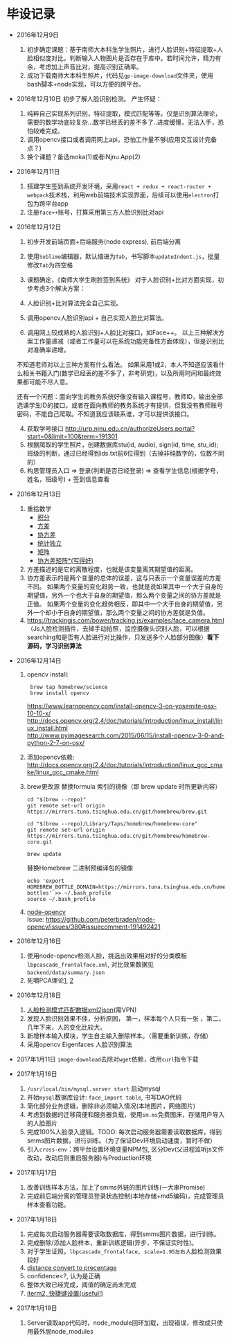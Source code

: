 # 毕设记录

- 2016年12月9日
	1. 初步确定课题：基于南师大本科生学生照片，进行人脸识别+特征提取+人脸相似度对比，判断输入人物图片是否存在于库中。若时间允许，精力有余，考虑加上声音比对，提高识别正确率。
	2. 成功下载南师大本科生照片，代码见`gp-image-download`文件夹，使用bash脚本+node实现，可以方便的跨平台。

- 2016年12月10日
	初步了解人脸识别检测。
	产生怀疑：
	1. 纯粹自己实现系列识别，特征提取，模式匹配等等。仅是识别算法理论，需要的数学功底较复杂...数学已经丢的差不多了..进度缓慢，无法入手，恐怕较难完成。
	2. 调用opencv接口或者调用网上api，恐怕工作量不够(应用交互设计完备点？)
	3. 换个课题？备选moka(1)或者iNjnu App(2)

- 2016年12月11日
	1. 搭建学生签到系统开发环境，采用`react + redux + react-router + webpack`技术栈，利用web前端技术实现界面，后续可以使用`electron`打包为跨平台app
	2. 注册`face++`账号，打算采用第三方人脸识别比对api
	
- 2016年12月12日
	1. 初步开发前端页面+后端服务(node express), 前后端分离
	2. 使用`Sublime`编辑器，默认缩进为`Tab`，书写脚本`updateIndent.js`，批量修改`Tab`为四空格
	
	3. 课题确定，《南师大学生刷脸签到系统》
	对于人脸识别+比对方面实现，初步考虑3个解决方案：
	1. 人脸识别+比对算法完全自己实现。
	2. 调用opencv人脸识别api + 自己实现人脸比对算法。
	3. 调用网上较成熟的人脸识别+人脸比对接口，如Face++。
	以上三种解决方案工作量递减（或者工作量可以在系统功能完备性方面体现），但是识别比对准确率递增。

	不知道老师对以上三种方案有什么看法。
	如果采用1或2，本人不知道应该看什么相关书籍入门(数学已经丢的差不多了，非考研党)，以及所用时间和最终效果都可能不尽人意。

	还有一个问题：面向学生的教务系统好像没有输入课程号，教师ID，输出全部选课学生ID的接口。或者在面向教师的教务系统才有提供，但我没有教师账号密码，不能自己爬取。不知道我应该联系谁，才可以提供该接口。
	
	4. 获取学号接口 http://urp.njnu.edu.cn/authorizeUsers.portal?start=0&limit=100&term=191301
	5. 根据爬取的学生照片，创建数据库stu(id, audio), sign(id, time, stu_id); 班级的判断，通过已经得到ids.txt前6位得到（去掉非纯数字的，位数不同的）
	6. 构思管理员入口 => 登录(判断是否已经登录) => 查看学生信息(根据学号，姓名，班级号) + 签到信息查看 

- 2016年12月13日
	1. 重拾数学
		- [积分](https://zh.wikipedia.org/wiki/%E7%A7%AF%E5%88%86)
		- [方差](https://zh.wikipedia.org/wiki/%E6%96%B9%E5%B7%AE)
		- [协方差](https://zh.wikipedia.org/wiki/%E5%8D%8F%E6%96%B9%E5%B7%AE)
		- [统计独立](https://zh.wikipedia.org/wiki/%E7%8B%AC%E7%AB%8B_(%E6%A6%82%E7%8E%87%E8%AE%BA))
		- [矩阵]()
		- [协方差矩阵*(写得好)](http://blog.csdn.net/itplus/article/details/11452743)
	2. 方差描述的是它的离散程度，也就是该变量离其期望值的距离。
	3. 协方差表示的是两个变量的总体的误差，这与只表示一个变量误差的方差不同。 如果两个变量的变化趋势一致，也就是说如果其中一个大于自身的期望值，另外一个也大于自身的期望值，那么两个变量之间的协方差就是正值。 如果两个变量的变化趋势相反，即其中一个大于自身的期望值，另外一个却小于自身的期望值，那么两个变量之间的协方差就是负值。
	4. https://trackingjs.com/bower/tracking.js/examples/face_camera.html （Js人脸检测插件，去掉手动拍照，监控摄像头识别人脸，可以根据searching和是否有人脸进行对比操作，只发送多个人脸部分图像）**看下源码，学习识别算法**

- 2016年12月14日
	1. opencv install:  
	
			brew tap homebrew/science
			brew install opencv
		https://www.learnopencv.com/install-opencv-3-on-yosemite-osx-10-10-x/  
		http://docs.opencv.org/2.4/doc/tutorials/introduction/linux_install/linux_install.html  
		http://www.pyimagesearch.com/2015/06/15/install-opencv-3-0-and-python-2-7-on-osx/
	2. 添加opencv依赖: http://docs.opencv.org/2.4/doc/tutorials/introduction/linux_gcc_cmake/linux_gcc_cmake.html
	3. brew更改源
		替换formula 索引的镜像（即 brew update 时所更新内容）
		```
		cd "$(brew --repo)"
		git remote set-url origin https://mirrors.tuna.tsinghua.edu.cn/git/homebrew/brew.git

		cd "$(brew --repo)/Library/Taps/homebrew/homebrew-core"
		git remote set-url origin https://mirrors.tuna.tsinghua.edu.cn/git/homebrew/homebrew-core.git

		brew update
		```
		替换Homebrew 二进制预编译包的镜像
		```
		echo 'export HOMEBREW_BOTTLE_DOMAIN=https://mirrors.tuna.tsinghua.edu.cn/homebrew-bottles' >> ~/.bash_profile
		source ~/.bash_profile
		```
	4. [node-opencv](https://github.com/peterbraden/node-opencv)  
		Issue: https://github.com/peterbraden/node-opencv/issues/380#issuecomment-191492421

- 2016年12月16日
	1. 使用node-opencv检测人脸，挑选出效果相对好的分类模板`lbpcascade_frontalface.xml`, 对比效果数据见`backend/data/summary.json`
	2. 死嚼PCA理论[1](http://blog.csdn.net/itplus/article/details/11451327), [2](http://blog.csdn.net/liulina603/article/details/7912950)

- 2016年12月18日
    1. [人脸检测模式匹配数据xml2json](http://www.freeformatter.com/xml-to-json-converter.html)(需VPN)
    2. 发现人脸识别效果不佳，分析原因， 第一，样本每个人只有一张 ，第二，几年下来，人的变化比较大。
    3. 新增样本输入模块，学生自主输入删除样本。（需要重新训练，存储）
    4. 采用opencv Eigenfaces 人脸识别算法
- 2017年1月11日
	`image-download`去除对`wget`依赖，改用`curl`指令下载

- 2017年1月16日
	1. `/usr/local/bin/mysql.server start` 启动mysql
	2. 开始`mysql`数据库设计: `face_import table`, 书写DAO代码
	3. 简化部分业务逻辑，删除非必须输入情况(本地图片，网络图片)
	4. 考虑到数据的迁移简便和服务器负载，使用`sm.ms`免费图床，存储用户导入的人脸图片
	5. 完成100%人脸录入逻辑。TODO: 每次启动服务器需要读取数据库，得到smms图片数据，进行训练。（为了保证Dev环境启动速度，暂时不做）
	6. 引入`cross-env`：跨平台设置环境变量NPM包, 区分Dev(父进程监听js文件改动，改动后则重启服务器)与Production环境
- 2017年1月17日
	1. 改善训练样本方法，加上了smms外链的图片训练(一大串Promise)
	2. 完成前后端分离的管理员登录状态控制(本地存储+md5编码)，完成管理员样本查看功能。
- 2017年1月18日
	1. 完成每次启动服务器需要读取数据库，得到smms图片数据，进行训练。
	2. 完成删除/添加人脸样本，重新训练逻辑(异步，不保证实时性)。
	3. 对于学生证照，`lbpcascade_frontalface, scale=1.95左右`人脸检测效果较好
	4. [distance convert to precentage](http://stackoverflow.com/questions/13652778/what-is-confidence-in-opencvs-facerecognizer)
	5. confidence<?, 认为是正确
	6. 整体大致已经完成，阈值的确定尚未完成
	7. [iterm2, 快捷键设置(useful!)](https://coderwall.com/p/h6yfda/use-and-to-jump-forwards-backwards-words-in-iterm-2-on-os-x)
- 2017年1月19日
	1. Server读取app代码时，node_module回环加载，出现错误，修改成只使用最外层node_modules